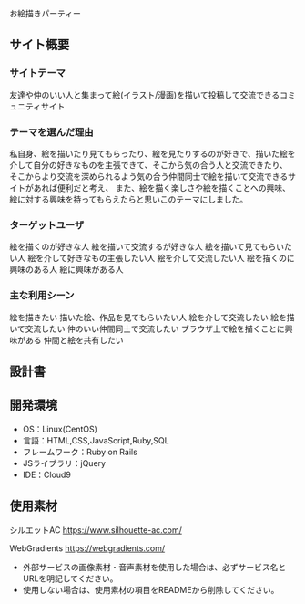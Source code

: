 お絵描きパーティー


## サイト概要
### サイトテーマ
友達や仲のいい人と集まって絵(イラスト/漫画)を描いて投稿して交流できるコミュニティサイト

### テーマを選んだ理由
私自身、絵を描いたり見てもらったり、絵を見たりするのが好きで、描いた絵を介して自分の好きなものを主張できて、そこから気の合う人と交流できたり、
そこからより交流を深められるよう気の合う仲間同士で絵を描いて交流できるサイトがあれば便利だと考え、
また、絵を描く楽しさや絵を描くことへの興味、絵に対する興味を持ってもらえたらと思いこのテーマにしました。

### ターゲットユーザ
絵を描くのが好きな人
絵を描いて交流するが好きな人
絵を描いて見てもらいたい人
絵を介して好きなもの主張したい人
絵を介して交流したい人
絵を描くのに興味のある人
絵に興味がある人

### 主な利用シーン
絵を描きたい
描いた絵、作品を見てもらいたい人
絵を介して交流したい
絵を描いて交流したい
仲のいい仲間同士で交流したい
ブラウザ上で絵を描くことに興味がある
仲間と絵を共有したい

## 設計書


## 開発環境
- OS：Linux(CentOS)
- 言語：HTML,CSS,JavaScript,Ruby,SQL
- フレームワーク：Ruby on Rails
- JSライブラリ：jQuery
- IDE：Cloud9

## 使用素材
シルエットAC
https://www.silhouette-ac.com/

WebGradients
https://webgradients.com/


- 外部サービスの画像素材・音声素材を使用した場合は、必ずサービス名とURLを明記してください。
- 使用しない場合は、使用素材の項目をREADMEから削除してください。